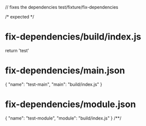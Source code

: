 // fixes the dependencies
test/fixture/fix-dependencies

/* expected */
# fix-dependencies/build/index.js

return 'test'

# fix-dependencies/main.json

{
  "name": "test-main",
  "main": "build/index.js"
}

# fix-dependencies/module.json

{
  "name": "test-module",
  "module": "build/index.js"
}
/**/
